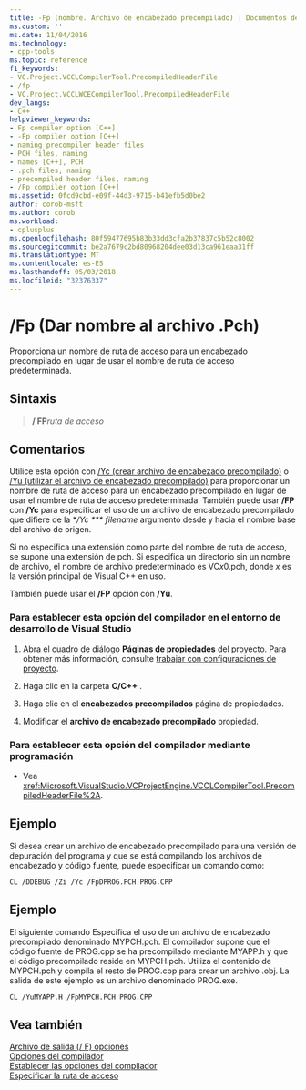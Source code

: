 ```yaml
---
title: -Fp (nombre. Archivo de encabezado precompilado) | Documentos de Microsoft
ms.custom: ''
ms.date: 11/04/2016
ms.technology:
- cpp-tools
ms.topic: reference
f1_keywords:
- VC.Project.VCCLCompilerTool.PrecompiledHeaderFile
- /fp
- VC.Project.VCCLWCECompilerTool.PrecompiledHeaderFile
dev_langs:
- C++
helpviewer_keywords:
- Fp compiler option [C++]
- -Fp compiler option [C++]
- naming precompiler header files
- PCH files, naming
- names [C++], PCH
- .pch files, naming
- precompiled header files, naming
- /Fp compiler option [C++]
ms.assetid: 0fcd9cbd-e09f-44d3-9715-b41efb5d0be2
author: corob-msft
ms.author: corob
ms.workload:
- cplusplus
ms.openlocfilehash: 80f59477695b83b33dd3cfa2b37837c5b52c8002
ms.sourcegitcommit: be2a7679c2bd80968204dee03d13ca961eaa31ff
ms.translationtype: MT
ms.contentlocale: es-ES
ms.lasthandoff: 05/03/2018
ms.locfileid: "32376337"
---
```

# <a name="fp-name-pch-file"></a>/Fp (Dar nombre al archivo .Pch)
Proporciona un nombre de ruta de acceso para un encabezado precompilado en lugar de usar el nombre de ruta de acceso predeterminada.  
  
## <a name="syntax"></a>Sintaxis  
  
> **/ FP**_ruta de acceso_  
  
## <a name="remarks"></a>Comentarios  
 Utilice esta opción con [/Yc (crear archivo de encabezado precompilado)](../../build/reference/yc-create-precompiled-header-file.md) o [/Yu (utilizar el archivo de encabezado precompilado)](../../build/reference/yu-use-precompiled-header-file.md) para proporcionar un nombre de ruta de acceso para un encabezado precompilado en lugar de usar el nombre de ruta de acceso predeterminada. También puede usar **/FP** con **/Yc** para especificar el uso de un archivo de encabezado precompilado que difiere de la **/Yc *** filename* argumento desde y hacia el nombre base del archivo de origen.  
  
 Si no especifica una extensión como parte del nombre de ruta de acceso, se supone una extensión de pch. Si especifica un directorio sin un nombre de archivo, el nombre de archivo predeterminado es VC*x*0.pch, donde *x* es la versión principal de Visual C++ en uso.  
  
 También puede usar el **/FP** opción con **/Yu**.  
  
### <a name="to-set-this-compiler-option-in-the-visual-studio-development-environment"></a>Para establecer esta opción del compilador en el entorno de desarrollo de Visual Studio  
  
1.  Abra el cuadro de diálogo **Páginas de propiedades** del proyecto. Para obtener más información, consulte [trabajar con configuraciones de proyecto](../../ide/working-with-project-properties.md).  
  
2.  Haga clic en la carpeta **C/C++** .  
  
3.  Haga clic en el **encabezados precompilados** página de propiedades.  
  
4.  Modificar el **archivo de encabezado precompilado** propiedad.  
  
### <a name="to-set-this-compiler-option-programmatically"></a>Para establecer esta opción del compilador mediante programación  
  
-   Vea <xref:Microsoft.VisualStudio.VCProjectEngine.VCCLCompilerTool.PrecompiledHeaderFile%2A>.  
  
## <a name="example"></a>Ejemplo  
 Si desea crear un archivo de encabezado precompilado para una versión de depuración del programa y que se está compilando los archivos de encabezado y código fuente, puede especificar un comando como:  
  
```  
CL /DDEBUG /Zi /Yc /FpDPROG.PCH PROG.CPP  
```  
  
## <a name="example"></a>Ejemplo  
 El siguiente comando Especifica el uso de un archivo de encabezado precompilado denominado MYPCH.pch. El compilador supone que el código fuente de PROG.cpp se ha precompilado mediante MYAPP.h y que el código precompilado reside en MYPCH.pch. Utiliza el contenido de MYPCH.pch y compila el resto de PROG.cpp para crear un archivo .obj. La salida de este ejemplo es un archivo denominado PROG.exe.  
  
```  
CL /YuMYAPP.H /FpMYPCH.PCH PROG.CPP  
```  
  
## <a name="see-also"></a>Vea también  
 [Archivo de salida (/ F) opciones](../../build/reference/output-file-f-options.md)   
 [Opciones del compilador](../../build/reference/compiler-options.md)   
 [Establecer las opciones del compilador](../../build/reference/setting-compiler-options.md)   
 [Especificar la ruta de acceso](../../build/reference/specifying-the-pathname.md)